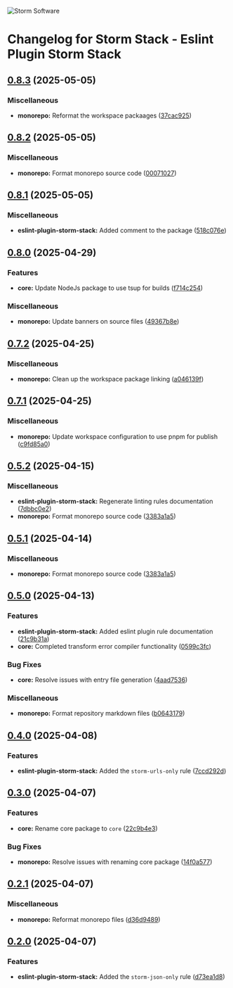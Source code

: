 ![Storm Software](https://public.storm-cdn.com/brand-banner.png)

# Changelog for Storm Stack - Eslint Plugin Storm Stack

## [0.8.3](https://github.com/storm-software/storm-stack/releases/tag/eslint-plugin-storm-stack%400.8.3) (2025-05-05)

### Miscellaneous

- **monorepo:** Reformat the workspace packaages
  ([37cac925](https://github.com/storm-software/storm-stack/commit/37cac925))

## [0.8.2](https://github.com/storm-software/storm-stack/releases/tag/eslint-plugin-storm-stack%400.8.2) (2025-05-05)

### Miscellaneous

- **monorepo:** Format monorepo source code
  ([00071027](https://github.com/storm-software/storm-stack/commit/00071027))

## [0.8.1](https://github.com/storm-software/storm-stack/releases/tag/eslint-plugin-storm-stack%400.8.1) (2025-05-05)

### Miscellaneous

- **eslint-plugin-storm-stack:** Added comment to the package
  ([518c076e](https://github.com/storm-software/storm-stack/commit/518c076e))

## [0.8.0](https://github.com/storm-software/storm-stack/releases/tag/eslint-plugin-storm-stack%400.8.0) (2025-04-29)

### Features

- **core:** Update NodeJs package to use tsup for builds
  ([f714c254](https://github.com/storm-software/storm-stack/commit/f714c254))

### Miscellaneous

- **monorepo:** Update banners on source files
  ([49367b8e](https://github.com/storm-software/storm-stack/commit/49367b8e))

## [0.7.2](https://github.com/storm-software/storm-stack/releases/tag/eslint-plugin-storm-stack%400.7.2) (2025-04-25)

### Miscellaneous

- **monorepo:** Clean up the workspace package linking
  ([a046139f](https://github.com/storm-software/storm-stack/commit/a046139f))

## [0.7.1](https://github.com/storm-software/storm-stack/releases/tag/eslint-plugin-storm-stack%400.7.1) (2025-04-25)

### Miscellaneous

- **monorepo:** Update workspace configuration to use pnpm for publish
  ([c9fd85a0](https://github.com/storm-software/storm-stack/commit/c9fd85a0))

## [0.5.2](https://github.com/storm-software/storm-stack/releases/tag/eslint-plugin-storm-stack%400.5.2) (2025-04-15)

### Miscellaneous

- **eslint-plugin-storm-stack:** Regenerate linting rules documentation
  ([7dbbc0e2](https://github.com/storm-software/storm-stack/commit/7dbbc0e2))
- **monorepo:** Format monorepo source code
  ([3383a1a5](https://github.com/storm-software/storm-stack/commit/3383a1a5))

## [0.5.1](https://github.com/storm-software/storm-stack/releases/tag/eslint-plugin-storm-stack%400.5.1) (2025-04-14)

### Miscellaneous

- **monorepo:** Format monorepo source code
  ([3383a1a5](https://github.com/storm-software/storm-stack/commit/3383a1a5))

## [0.5.0](https://github.com/storm-software/storm-stack/releases/tag/eslint-plugin-storm-stack%400.5.0) (2025-04-13)

### Features

- **eslint-plugin-storm-stack:** Added eslint plugin rule documentation
  ([21c9b31a](https://github.com/storm-software/storm-stack/commit/21c9b31a))
- **core:** Completed transform error compiler functionality
  ([0599c3fc](https://github.com/storm-software/storm-stack/commit/0599c3fc))

### Bug Fixes

- **core:** Resolve issues with entry file generation
  ([4aad7536](https://github.com/storm-software/storm-stack/commit/4aad7536))

### Miscellaneous

- **monorepo:** Format repository markdown files
  ([b0643179](https://github.com/storm-software/storm-stack/commit/b0643179))

## [0.4.0](https://github.com/storm-software/storm-stack/releases/tag/eslint-plugin-storm-stack%400.4.0) (2025-04-08)

### Features

- **eslint-plugin-storm-stack:** Added the `storm-urls-only` rule
  ([7ccd292d](https://github.com/storm-software/storm-stack/commit/7ccd292d))

## [0.3.0](https://github.com/storm-software/storm-stack/releases/tag/eslint-plugin-storm-stack%400.3.0) (2025-04-07)

### Features

- **core:** Rename core package to `core`
  ([22c9b4e3](https://github.com/storm-software/storm-stack/commit/22c9b4e3))

### Bug Fixes

- **monorepo:** Resolve issues with renaming core package
  ([14f0a577](https://github.com/storm-software/storm-stack/commit/14f0a577))

## [0.2.1](https://github.com/storm-software/storm-stack/releases/tag/eslint-plugin-storm-stack%400.2.1) (2025-04-07)

### Miscellaneous

- **monorepo:** Reformat monorepo files
  ([d36d9489](https://github.com/storm-software/storm-stack/commit/d36d9489))

## [0.2.0](https://github.com/storm-software/storm-stack/releases/tag/eslint-plugin-storm-stack%400.2.0) (2025-04-07)

### Features

- **eslint-plugin-storm-stack:** Added the `storm-json-only` rule
  ([d73ea1d8](https://github.com/storm-software/storm-stack/commit/d73ea1d8))
